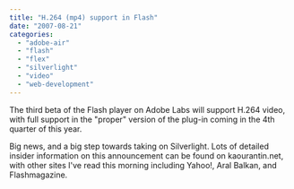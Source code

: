```yaml
---
title: "H.264 (mp4) support in Flash"
date: "2007-08-21"
categories: 
  - "adobe-air"
  - "flash"
  - "flex"
  - "silverlight"
  - "video"
  - "web-development"
---
```


The third beta of the Flash player on Adobe Labs will support H.264 video, with full support in the "proper" version of the plug-in coming in the 4th quarter of this year.

Big news, and a big step towards taking on Silverlight. Lots of detailed insider information on this announcement can be found on kaourantin.net, with other sites I've read this morning including Yahoo!, Aral Balkan, and Flashmagazine.
